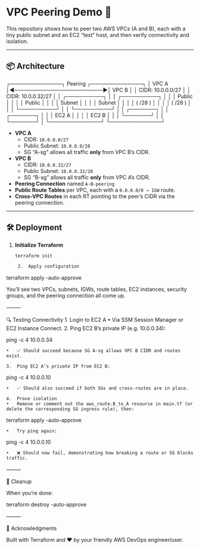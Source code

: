 # VPC Peering Demo 🚀

This repository shows how to peer two AWS VPCs (A and B), each with a tiny public subnet and an EC2 “test” host, and then verify connectivity and isolation.  

---

## 📦 Architecture

┌──────────────┐         Peering          ┌──────────────┐
│   VPC A      │◀────────────────────────▶│   VPC B      │
│ CIDR: 10.0.0.0/27 │                    │ CIDR: 10.0.0.32/27 │
│ ┌──────────┐ │                    │ ┌──────────┐ │
│ │ Public   │ │                    │ │ Public   │ │
│ │ Subnet   │ │                    │ │ Subnet   │ │
│ │ ( /28 )  │ │                    │ │ ( /28 )  │ │
│ └──────────┘ │                    │ └──────────┘ │
│   ┌───────┐  │                    │   ┌───────┐  │
│   │ EC2 A │  │                    │   │ EC2 B │  │
│   └───────┘  │                    │   └───────┘  │
└──────────────┘                    └──────────────┘

- **VPC A**  
  - CIDR: `10.0.0.0/27`  
  - Public Subnet: `10.0.0.0/28`  
  - SG “A-sg” allows all traffic **only** from VPC B’s CIDR.  
- **VPC B**  
  - CIDR: `10.0.0.32/27`  
  - Public Subnet: `10.0.0.32/28`  
  - SG “B-sg” allows all traffic **only** from VPC A’s CIDR.  
- **Peering Connection** named `A-B-peering`  
- **Public Route Tables** per VPC, each with a `0.0.0.0/0 → IGW` route.  
- **Cross-VPC Routes** in each RT pointing to the peer’s CIDR via the peering connection.

---

## 🛠️ Deployment

1. **Initialize Terraform**  
   ```bash
   terraform init

	2.	Apply configuration

terraform apply -auto-approve



You’ll see two VPCs, subnets, IGWs, route tables, EC2 instances, security groups, and the peering connection all come up.

⸻

🔍 Testing Connectivity
	1.	Login to EC2 A
	•	Via SSM Session Manager or EC2 Instance Connect.
	2.	Ping EC2 B’s private IP (e.g. 10.0.0.34):

ping -c 4 10.0.0.34

	•	✅ Should succeed because SG A-sg allows VPC B CIDR and routes exist.

	3.	Ping EC2 A’s private IP from EC2 B:

ping -c 4 10.0.0.10

	•	✅ Should also succeed if both SGs and cross-routes are in place.

	4.	Prove isolation
	•	Remove or comment out the aws_route.B_to_A resource in main.tf (or delete the corresponding SG ingress rule), then:

terraform apply -auto-approve


	•	Try ping again:

ping -c 4 10.0.0.10

	•	❌ Should now fail, demonstrating how breaking a route or SG blocks traffic.

⸻

🧹 Cleanup

When you’re done:

terraform destroy -auto-approve


⸻

🙌 Acknowledgments

Built with Terraform and ❤️ by your friendly AWS DevOps engineer/user.